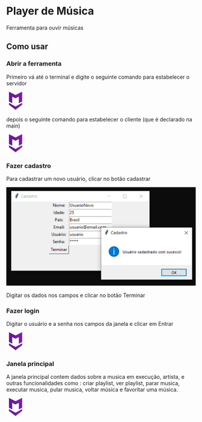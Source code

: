 # Player de Música

Ferramenta para ouvir músicas


## Como usar

### Abrir a ferramenta

Primeiro vá até o terminal e digite o seguinte comando para estabelecer o servidor

![alt text](https://github.com/adam-p/markdown-here/raw/master/src/common/images/icon48.png "Logo Title Text 1")

depois o seguinte comando para estabelecer o cliente (que é declarado na main)

![alt text](https://github.com/adam-p/markdown-here/raw/master/src/common/images/icon48.png "Logo Title Text 1")

### Fazer cadastro

Para cadastrar um novo usuário, clicar no botão cadastrar

![alt text](POO_cadastroUsuario.PNG)

Digitar os dados nos campos e clicar no botão Terminar



### Fazer login

Digitar o usuário e a senha nos campos da janela e clicar em Entrar

![alt text](https://github.com/adam-p/markdown-here/raw/master/src/common/images/icon48.png "Logo Title Text 1")

### Janela principal

A janela principal contem dados sobre a musica em execução, artista, e outras funcionalidades como : criar playlist, ver playlist, parar musica, executar musica, pular musica, voltar música e favoritar uma música.

![alt text](https://github.com/adam-p/markdown-here/raw/master/src/common/images/icon48.png "Logo Title Text 1")
